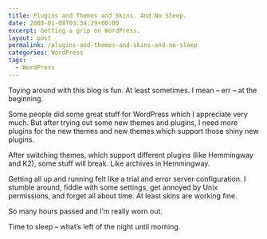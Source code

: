 ```yaml
---
title: Plugins and Themes and Skins. And No Sleep.
date: 2008-01-08T03:34:29+00:00
excerpt: Getting a grip on WordPress.
layout: post
permalink: /plugins-and-themes-and-skins-and-no-sleep
categories: WordPress
tags:
  - WordPress
---
```

Toying around with this blog is fun. At least sometimes. I mean – err – at the beginning.

Some people did some great stuff for WordPress which I appreciate very much. But after trying out some new themes and plugins, I need more plugins for the new themes and new themes which support those shiny new plugins.

After switching themes, which support different plugins (like Hemmingway and K2), some stuff will break. Like archives in Hemmingway.

Getting all up and running felt like a trial and error server configuration. I stumble around, fiddle with some settings, get annoyed by Unix permissions, and forget all about time. At least skins are working fine.

So many hours passed and I’m really worn out.

Time to sleep – what’s left of the night until morning.
